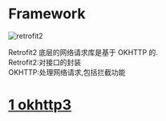 # Framework

![retrofit2](https://yingvickycao.github.io/img/retrofit2.jpg)

Retrofit2 底层的网络请求库是基于 OKHTTP 的.  
Retrofit2:对接口的封装  
OKHTTP:处理网络请求,包括拦截功能

# [1 okhttp3](okhttp3.md)
